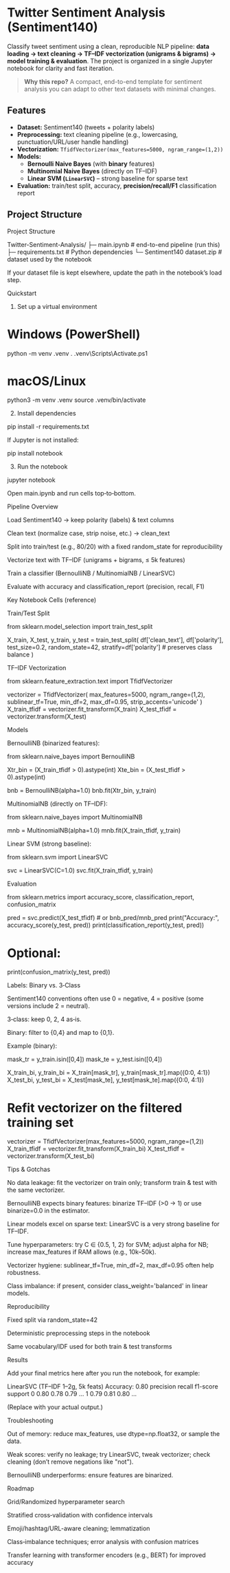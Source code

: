 # Twitter Sentiment Analysis (Sentiment140)

Classify tweet sentiment using a clean, reproducible NLP pipeline: **data loading → text cleaning → TF–IDF vectorization (unigrams & bigrams) → model training & evaluation**. The project is organized in a single Jupyter notebook for clarity and fast iteration.

> **Why this repo?** A compact, end-to-end template for sentiment analysis you can adapt to other text datasets with minimal changes.

## Features

- **Dataset:** Sentiment140 (tweets + polarity labels)
- **Preprocessing:** text cleaning pipeline (e.g., lowercasing, punctuation/URL/user handle handling)
- **Vectorization:** `TfidfVectorizer(max_features=5000, ngram_range=(1,2))`
- **Models:**
  - **Bernoulli Naive Bayes** (with **binary** features)
  - **Multinomial Naive Bayes** (directly on TF–IDF)
  - **Linear SVM (`LinearSVC`)** – strong baseline for sparse text
- **Evaluation:** train/test split, accuracy, **precision/recall/F1** classification report

## Project Structure
Project Structure

Twitter-Sentiment-Analysis/
├─ main.ipynb               # end-to-end pipeline (run this)
├─ requirements.txt         # Python dependencies
└─ Sentiment140 dataset.zip # dataset used by the notebook

If your dataset file is kept elsewhere, update the path in the notebook’s load step.

Quickstart

1) Set up a virtual environment

# Windows (PowerShell)
python -m venv .venv
. .venv\Scripts\Activate.ps1

# macOS/Linux
python3 -m venv .venv
source .venv/bin/activate

2) Install dependencies

pip install -r requirements.txt

If Jupyter is not installed:

pip install notebook

3) Run the notebook

jupyter notebook

Open main.ipynb and run cells top‑to‑bottom.

Pipeline Overview

Load Sentiment140 → keep polarity (labels) & text columns

Clean text (normalize case, strip noise, etc.) → clean_text

Split into train/test (e.g., 80/20) with a fixed random_state for reproducibility

Vectorize text with TF–IDF (unigrams + bigrams, ≤ 5k features)

Train a classifier (BernoulliNB / MultinomialNB / LinearSVC)

Evaluate with accuracy and classification_report (precision, recall, F1)

Key Notebook Cells (reference)

Train/Test Split

from sklearn.model_selection import train_test_split

X_train, X_test, y_train, y_test = train_test_split(
    df['clean_text'],
    df['polarity'],
    test_size=0.2,
    random_state=42,
    stratify=df['polarity']  # preserves class balance
)

TF–IDF Vectorization

from sklearn.feature_extraction.text import TfidfVectorizer

vectorizer = TfidfVectorizer(
    max_features=5000,
    ngram_range=(1,2),
    sublinear_tf=True,
    min_df=2,
    max_df=0.95,
    strip_accents='unicode'
)
X_train_tfidf = vectorizer.fit_transform(X_train)
X_test_tfidf  = vectorizer.transform(X_test)

Models

BernoulliNB (binarized features):

from sklearn.naive_bayes import BernoulliNB

Xtr_bin = (X_train_tfidf > 0).astype(int)
Xte_bin = (X_test_tfidf  > 0).astype(int)

bnb = BernoulliNB(alpha=1.0)
bnb.fit(Xtr_bin, y_train)

MultinomialNB (directly on TF–IDF):

from sklearn.naive_bayes import MultinomialNB

mnb = MultinomialNB(alpha=1.0)
mnb.fit(X_train_tfidf, y_train)

Linear SVM (strong baseline):

from sklearn.svm import LinearSVC

svc = LinearSVC(C=1.0)
svc.fit(X_train_tfidf, y_train)

Evaluation

from sklearn.metrics import accuracy_score, classification_report, confusion_matrix

pred = svc.predict(X_test_tfidf)  # or bnb_pred/mnb_pred
print("Accuracy:", accuracy_score(y_test, pred))
print(classification_report(y_test, pred))
# Optional:
print(confusion_matrix(y_test, pred))

Labels: Binary vs. 3‑Class

Sentiment140 conventions often use 0 = negative, 4 = positive (some versions include 2 = neutral).

3‑class: keep 0, 2, 4 as‑is.

Binary: filter to {0,4} and map to {0,1}.

Example (binary):

mask_tr = y_train.isin([0,4])
mask_te = y_test.isin([0,4])

X_train_bi, y_train_bi = X_train[mask_tr], y_train[mask_tr].map({0:0, 4:1})
X_test_bi,  y_test_bi  = X_test[mask_te],  y_test[mask_te].map({0:0, 4:1})

# Refit vectorizer on the filtered training set
vectorizer = TfidfVectorizer(max_features=5000, ngram_range=(1,2))
X_train_tfidf = vectorizer.fit_transform(X_train_bi)
X_test_tfidf  = vectorizer.transform(X_test_bi)

Tips & Gotchas

No data leakage: fit the vectorizer on train only; transform train & test with the same vectorizer.

BernoulliNB expects binary features: binarize TF–IDF (>0 → 1) or use binarize=0.0 in the estimator.

Linear models excel on sparse text: LinearSVC is a very strong baseline for TF–IDF.

Tune hyperparameters: try C ∈ {0.5, 1, 2} for SVM; adjust alpha for NB; increase max_features if RAM allows (e.g., 10k–50k).

Vectorizer hygiene: sublinear_tf=True, min_df=2, max_df=0.95 often help robustness.

Class imbalance: if present, consider class_weight='balanced' in linear models.

Reproducibility

Fixed split via random_state=42

Deterministic preprocessing steps in the notebook

Same vocabulary/IDF used for both train & test transforms

Results

Add your final metrics here after you run the notebook, for example:

LinearSVC (TF–IDF 1–2g, 5k feats)
Accuracy: 0.80
               precision    recall  f1-score   support
0                 0.80       0.78      0.79     ...
1                 0.79       0.81      0.80     ...

(Replace with your actual output.)

Troubleshooting

Out of memory: reduce max_features, use dtype=np.float32, or sample the data.

Weak scores: verify no leakage; try LinearSVC, tweak vectorizer; check cleaning (don’t remove negations like "not").

BernoulliNB underperforms: ensure features are binarized.

Roadmap

Grid/Randomized hyperparameter search

Stratified cross‑validation with confidence intervals

Emoji/hashtag/URL-aware cleaning; lemmatization

Class‑imbalance techniques; error analysis with confusion matrices

Transfer learning with transformer encoders (e.g., BERT) for improved accuracy
